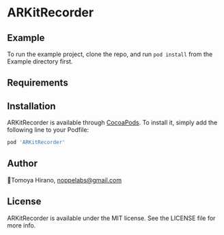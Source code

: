 # ARKitRecorder

## Example

To run the example project, clone the repo, and run `pod install` from the Example directory first.

## Requirements

## Installation

ARKitRecorder is available through [CocoaPods](http://cocoapods.org). To install
it, simply add the following line to your Podfile:

```ruby
pod 'ARKitRecorder'
```

## Author

🦊Tomoya Hirano, noppelabs@gmail.com

## License

ARKitRecorder is available under the MIT license. See the LICENSE file for more info.
